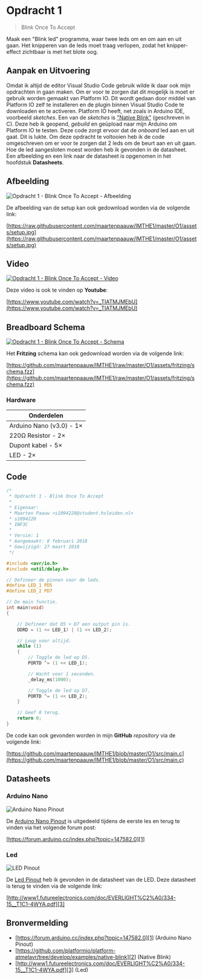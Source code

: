 # Opdracht 1

> Blink Once To Accept

Maak een "Blink led" programma, waar twee leds om en om aan en uit gaan. Het knipperen van de leds moet traag verlopen, zodat het knipper-effect zichtbaar is met het blote oog.

## Aanpak en Uitvoering

Omdat ik altijd de editor Visual Studio Code gebruik wilde ik daar ook mijn opdrachten in gaan maken. Om er voor te zorgen dat dit mogelijk is moet er gebruik worden gemaakt van Platform IO. Dit wordt gedaan door middel van Platform IO zelf te installeren en de plugin binnen Visual Studio Code te downloaden en te activeren. Platform IO heeft, net zoals in Arduino IDE, voorbeeld *sketches*. Een van de *sketches* is ["Native Blink"][2] (geschreven in C). Deze heb ik geopend, *gebuild* en geüpload naar mijn Arduino om Platform IO te testen. Deze code zorgt ervoor dat de *onboard* led aan en uit gaat. Dit is lukte. Om deze opdracht te voltooien heb ik de code omgeschreven om er voor te zorgen dat 2 leds om de beurt aan en uit gaan. Hoe de led aangesloten moest worden heb ik gevonden in de datasheet. Een afbeelding en een link naar de datasheet is opgenomen in het hoofdstuk **Datasheets**.

## Afbeelding

![Opdracht 1 - Blink Once To Accept - Afbeelding](assets/setup.jpg)

De afbeelding van de setup kan ook gedownload worden via de volgende link:

[https://raw.githubusercontent.com/maartenpaauw/IMTHE1/master/O1/assets/setup.jpg](https://raw.githubusercontent.com/maartenpaauw/IMTHE1/master/O1/assets/setup.jpg)

## Video

[![Opdracht 1 - Blink Once To Accept - Video](https://img.youtube.com/vi/_TIATMJMEbU/maxresdefault.jpg)](https://www.youtube.com/watch?v=_TIATMJMEbU)

Deze video is ook te vinden op **Youtube**:

[https://www.youtube.com/watch?v=_TIATMJMEbU](https://www.youtube.com/watch?v=_TIATMJMEbU)

## Breadboard Schema

[![Opdracht 1 - Blink Once To Accept - Schema](assets/fritzing/schema.png)](https://raw.githubusercontent.com/maartenpaauw/IMTHE1/master/O1/assets/fritzing/schema.png)

Het **Fritzing** schema kan ook gedownload worden via de volgende link:

[https://github.com/maartenpaauw/IMTHE1/raw/master/O1/assets/fritzing/schema.fzz](https://github.com/maartenpaauw/IMTHE1/raw/master/O1/assets/fritzing/schema.fzz)

### Hardware

| Onderdelen               |
| ------------------------ |
| Arduino Nano (v3.0) - 1× |
| 220Ω Resistor - 2×       |
| Dupont kabel - 5×        |
| LED - 2×                 |

## Code

```c
/*
 * Opdracht 1 - Blink Once To Accept
 * 
 * Eigenaar:
 * Maarten Paauw <s1094220@student.hsleiden.nl>
 * s1094220
 * INF3C
 * 
 * Versie: 1
 * Aangemaakt: 8 februari 2018
 * Gewijzigd: 27 maart 2018
 */

#include <avr/io.h>
#include <util/delay.h>

// Defineer de pinnen voor de leds.
#define LED_1 PD5
#define LED_2 PD7

// De main functie.
int main(void)
{

    // Defineer dat D5 + D7 een output pin is.
    DDRD = (1 << LED_1) | (1 << LED_2);

    // Loop voor altijd.
    while (1)
    {
        // Toggle de led op D5.
        PORTD ^= (1 << LED_1);

        // Wacht voor 1 seconden.
        _delay_ms(1000);

        // Toggle de led op D7.
        PORTD ^= (1 << LED_2);
    }

    // Geef 0 terug.
    return 0;
}
```

De code kan ook gevonden worden in mijn **GitHub** *repository* via de volgende link:

[https://github.com/maartenpaauw/IMTHE1/blob/master/O1/src/main.c](https://github.com/maartenpaauw/IMTHE1/blob/master/O1/src/main.c)

## Datasheets

### Arduino Nano

![Arduino Nano Pinout](assets/data_sheets/nano.png)

De [Arduino Nano Pinout](assets/data_sheets/nano.png) is uitgedeeld tijdens de eerste les en terug te vinden via het volgende forum post:

[https://forum.arduino.cc/index.php?topic=147582.0][1]

### Led

![LED Pinout](assets/data_sheets/led.png)

De [Led Pinout](assets/data_sheets/led.png) heb ik gevonden in de datasheet van de LED. Deze datasheet is terug te vinden via de volgende link:

[http://www1.futureelectronics.com/doc/EVERLIGHT%C2%A0/334-15__T1C1-4WYA.pdf][3]

## Bronvermelding

* [https://forum.arduino.cc/index.php?topic=147582.0][1] (Arduino Nano Pinout)
* [https://github.com/platformio/platform-atmelavr/tree/develop/examples/native-blink][2] (Native Blink)
* [http://www1.futureelectronics.com/doc/EVERLIGHT%C2%A0/334-15__T1C1-4WYA.pdf][3] (Led)

[1]: https://forum.arduino.cc/index.php?topic=147582.0 "Arduino Nano Pinout"
[2]: https://github.com/platformio/platform-atmelavr/tree/develop/examples/native-blink "Native Blink"
[3]: http://www1.futureelectronics.com/doc/EVERLIGHT%C2%A0/334-15__T1C1-4WYA.pdf "Led"